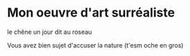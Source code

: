 # Mon oeuvre d'art surréaliste

le chêne un jour dit au roseau

Vous avez bien sujet d'accuser la nature (t'esm oche en gros)
